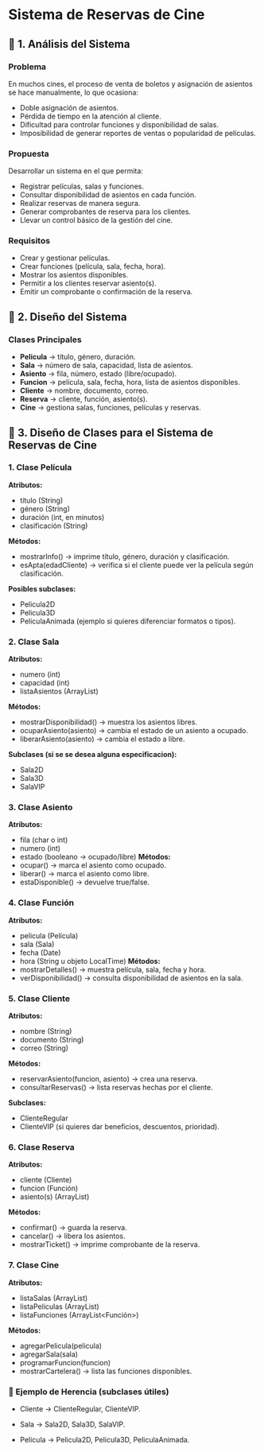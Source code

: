 #  Sistema de Reservas de Cine  

## 📌 1. Análisis del Sistema  

###  Problema  
En muchos cines, el proceso de venta de boletos y asignación de asientos se hace manualmente, lo que ocasiona:  
- Doble asignación de asientos.  
- Pérdida de tiempo en la atención al cliente.  
- Dificultad para controlar funciones y disponibilidad de salas.  
- Imposibilidad de generar reportes de ventas o popularidad de películas.  

###  Propuesta 
Desarrollar un sistema en el que permita:  
- Registrar películas, salas y funciones.  
- Consultar disponibilidad de asientos en cada función.  
- Realizar reservas de manera segura.  
- Generar comprobantes de reserva para los clientes.  
- Llevar un control básico de la gestión del cine.  

###  Requisitos 
- Crear y gestionar películas.  
- Crear funciones (película, sala, fecha, hora).  
- Mostrar los asientos disponibles.  
- Permitir a los clientes reservar asiento(s).  
- Emitir un comprobante o confirmación de la reserva.  

## 📌 2. Diseño del Sistema  

###  Clases Principales  
- **Pelicula** → título, género, duración.  
- **Sala** → número de sala, capacidad, lista de asientos.  
- **Asiento** → fila, número, estado (libre/ocupado).  
- **Funcion** → película, sala, fecha, hora, lista de asientos disponibles.  
- **Cliente** → nombre, documento, correo.  
- **Reserva** → cliente, función, asiento(s).  
- **Cine** → gestiona salas, funciones, películas y reservas.

## 📌 3. Diseño de Clases para el Sistema de Reservas de Cine

 ### 1. Clase Película

 **Atributos:**
 - título (String)
 - género (String)
 - duración (int, en minutos)
 - clasificación (String)

 **Métodos:**
 - mostrarInfo() → imprime título, género, duración y clasificación.
 - esApta(edadCliente) → verifica si el cliente puede ver la película según clasificación.

 **Posibles subclases:**
 - Pelicula2D
 - Pelicula3D
 - PeliculaAnimada (ejemplo si quieres diferenciar formatos o tipos).

### 2. Clase Sala

 **Atributos:**
 - numero (int)
 - capacidad (int)
 - listaAsientos (ArrayList<Asiento>)

 **Métodos:**
 - mostrarDisponibilidad() → muestra los asientos libres.
 - ocuparAsiento(asiento) → cambia el estado de un asiento a ocupado.
 - liberarAsiento(asiento) → cambia el estado a libre.

 **Subclases (si se se desea alguna especificacion):**
 - Sala2D
 - Sala3D
 - SalaVIP

### 3. Clase Asiento

 **Atributos:**
 - fila (char o int)
 - numero (int)
 - estado (booleano → ocupado/libre)
 **Métodos:**
 - ocupar() → marca el asiento como ocupado.
 - liberar() → marca el asiento como libre.
 - estaDisponible() → devuelve true/false.

### 4. Clase Función

 **Atributos:**
 - pelicula (Película)
 - sala (Sala)
 - fecha (Date)
 - hora (String u objeto LocalTime)
 **Métodos:**
 - mostrarDetalles() → muestra película, sala, fecha y hora.
 - verDisponibilidad() → consulta disponibilidad de asientos en la sala.

### 5. Clase Cliente

 **Atributos:**
 - nombre (String)
 - documento (String)
 - correo (String)

 **Métodos:**
 - reservarAsiento(funcion, asiento) → crea una reserva.
 - consultarReservas() → lista reservas hechas por el cliente.

 **Subclases:**
 - ClienteRegular
 - ClienteVIP (si quieres dar beneficios, descuentos, prioridad).

### 6. Clase Reserva

 **Atributos:**
 - cliente (Cliente)
 - funcion (Función)
 - asiento(s) (ArrayList<Asiento>)

 **Métodos:**
 - confirmar() → guarda la reserva.
 - cancelar() → libera los asientos.
 - mostrarTicket() → imprime comprobante de la reserva.

### 7. Clase Cine

 **Atributos:**
 - listaSalas (ArrayList<Sala>)
 - listaPeliculas (ArrayList<Pelicula>)
 - listaFunciones (ArrayList<Función>)

 **Métodos:**
 - agregarPelicula(pelicula)
 - agregarSala(sala)
 - programarFuncion(funcion)
 - mostrarCartelera() → lista las funciones disponibles.

### 🔹 Ejemplo de Herencia (subclases útiles)

 - Cliente → ClienteRegular, ClienteVIP.

 - Sala → Sala2D, Sala3D, SalaVIP.

 - Pelicula → Pelicula2D, Pelicula3D, PeliculaAnimada.  